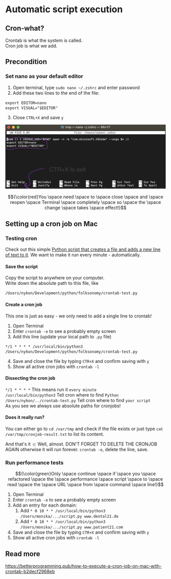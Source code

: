 # Automatic script execution

## Cron-what?

Crontab is what the system is called.  
Cron job is what we add.

## Precondition

### Set nano as your default editor

1. Open terminal, type `sudo nano ~/.zshrc` and enter password
2. Add these two lines to the end of the file:
```
export EDITOR=nano
export VISUAL="$EDITOR"
```
3. Close `CTRL+X` and save `y`

![Alt text](./image/make-nano-default.png "what zshrc looks like")

$${\color{red}You \space need \space to \space close \space and \space reopen \space Terminal \space completely \space so \space the \space change \space takes \space effect!}$$

## Setting up a cron job on Mac

### Testing cron

Check out this simple [Python script that creates a file and adds a new line of text to it](./crontab-test.py).
We want to make it run every minute - automatically.


#### Save the script
Copy the script to anywhere on your computer.  
Write down the absolute path to this file, like  
```
/Users/nykon/Development/python/folksonomy/crontab-test.py
```

#### Create a cron job
This one is just as easy - we only need to add a single line to crontab!

1. Open Terminal
2. Enter `crontab -e` to see a probably empty screen
3. Add this line (update your local path to `.py` file)
```
*/1 * * * * /usr/local/bin/python3 /Users/nykon/Development/python/folksonomy/crontab-test.py
```
4. Save and close the file by typing `CTR+X` and confirm saving with `y`
5. Show all active cron jobs with `crontab -l`

#### Dissecting the cron job
`*/1 * * * *` This means run it `every minute`\
`/usr/local/bin/python3` Tell cron where to find `Python`\
`/Users/nykon/../crontab-test.py` Tell cron where to find `your script`\
As you see we always use absolute paths for cronjobs!

#### Does it really run?

You can either go to `cd /var/tmp` and check if the file exists or 
just type `cat /var/tmp/cronjob-result.txt` to list its content.
 
And that's it ☺️ Well, almost. DON'T FORGET TO DELETE THE CRONJOB AGAIN otherwise it will run forever. 
`crontab -e`, delete the line, save.

### Run performance tests

$${\color{green}Only \space continue \space if \space you \space refactored \space the \space performance \space script \space to \space read \space the \space URL \space from \space command \space line!}$$

1. Open Terminal
2. Enter `crontab -e` to see a probably empty screen
3. Add an entry for each domain:
   1. Add `* 0 10 * * /usr/local/bin/python3 /Users/monika/.../script.py www.dental21.de`
   2. Add `* 0 10 * * /usr/local/bin/python3 /Users/monika/.../script.py www.patient21.com`
4. Save and close the file by typing `CTR+X` and confirm saving with `y`
5. Show all active cron jobs with `crontab -l`

## Read more
https://betterprogramming.pub/how-to-execute-a-cron-job-on-mac-with-crontab-b2decf2968eb